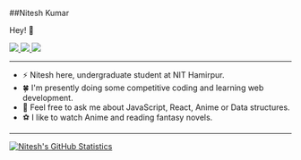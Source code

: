 ##Nitesh Kumar

Hey! :wave:

<p>
  <a href="https://www.kaggle.com/niteshchaurasiya">
    <img src="https://img.shields.io/badge/-anshumanv-f48024?style=flat-square&labelColor=f48024&logo=kaggle&logoColor=blue&link=https://www.kaggle.com/niteshchaurasiya">
   <a/>
  <a href="https://www.linkedin.com/in/niteshchaurasiya//">
    <img src="https://img.shields.io/badge/-nitesh-blue?style=flat-square&logo=Linkedin&logoColor=white&link=https://www.linkedin.com/in/niteshchaurasiya/">
  <a/>
   <a href="mailto:184052@nith.ac.in">
    <img src="https://img.shields.io/badge/-184052@nith.ac.in-c14438?style=flat-square&logo=Gmail&logoColor=white&link=mailto:184052@nith.ac.in">
   <a/>
</p>
    
-------
-  ⚡ Nitesh here, undergraduate student at NIT Hamirpur. 
-  🍀 I'm presently doing some competitive coding and learning web development.
-  💭 Feel free to ask me about JavaScript, React, Anime or Data structures.
-  ⚽ I like to watch Anime and reading fantasy novels.
-------

[![Nitesh's GitHub Statistics](https://github-readme-stats.vercel.app/api?username=nitch193&count_private=true&show_icons=true&include_all_commits=true)](https://github.com/nitch193)
